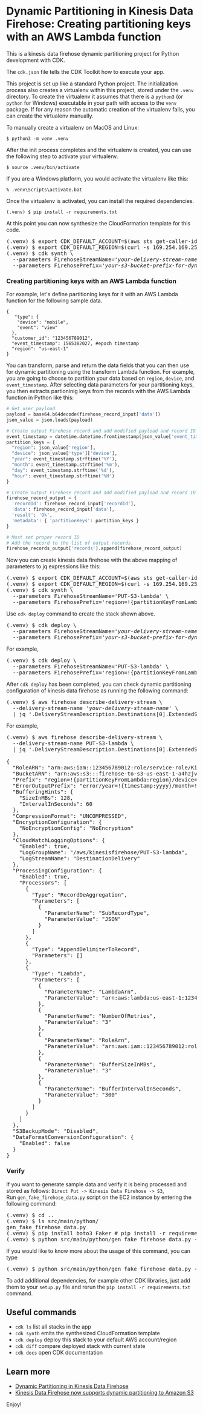 
# Dynamic Partitioning in Kinesis Data Firehose: Creating partitioning keys with an AWS Lambda function

This is a kinesis data firehose dynamic partitioning project for Python development with CDK.

The `cdk.json` file tells the CDK Toolkit how to execute your app.

This project is set up like a standard Python project.  The initialization
process also creates a virtualenv within this project, stored under the `.venv`
directory.  To create the virtualenv it assumes that there is a `python3`
(or `python` for Windows) executable in your path with access to the `venv`
package. If for any reason the automatic creation of the virtualenv fails,
you can create the virtualenv manually.

To manually create a virtualenv on MacOS and Linux:

```
$ python3 -m venv .venv
```

After the init process completes and the virtualenv is created, you can use the following
step to activate your virtualenv.

```
$ source .venv/bin/activate
```

If you are a Windows platform, you would activate the virtualenv like this:

```
% .venv\Scripts\activate.bat
```

Once the virtualenv is activated, you can install the required dependencies.

```
(.venv) $ pip install -r requirements.txt
```

At this point you can now synthesize the CloudFormation template for this code.

<pre>
(.venv) $ export CDK_DEFAULT_ACCOUNT=$(aws sts get-caller-identity --query Account --output text)
(.venv) $ export CDK_DEFAULT_REGION=$(curl -s 169.254.169.254/latest/dynamic/instance-identity/document | jq -r .region)
(.venv) $ cdk synth \
  --parameters FirehoseStreamName=<i>'your-delivery-stream-name'</i> \
  --parameters FirehosePrefix=<i>'your-s3-bucket-prefix-for-dynamic-partitioning'</i>
</pre>

### Creating partitioning keys with an AWS Lambda function

For example, let's define partitioning keys for it with an AWS Lambda function for the following sample data.

```
{  
   "type": {  
    "device": "mobile",  
    "event": "view" 
  },  
  "customer_id": "123456789012",  
  "event_timestamp": 1565382027, #epoch timestamp  
  "region": "us-east-1"  
}
```

You can transform, parse and return the data fields that you can then use for dynamic partitioning using the transform Lambda function.
For example, you are going to choose to partition your data based on `region`, `device`, and `event_timestamp`.
After selecting data parameters for your partitioning keys, you then extracts partioninig keys from the records with the AWS Lambda function in Python like this:

```python
# Get user payload
payload = base64.b64decode(firehose_record_input['data'])
json_value = json.loads(payload)

# Create output Firehose record and add modified payload and record ID to it.
event_timestamp = datetime.datetime.fromtimestamp(json_value['event_timestamp'])
partition_keys = {
  "region": json_value['region'],
  "device": json_value['type']['device'],
  "year": event_timestamp.strftime('%Y'),
  "month": event_timestamp.strftime('%m'),
  "day": event_timestamp.strftime('%d'),
  "hour": event_timestamp.strftime('%H')
}

# Create output Firehose record and add modified payload and record ID to it.
firehose_record_output = {
  'recordId': firehose_record_input['recordId'],
  'data': firehose_record_input['data'],
  'result': 'Ok',
  'metadata': { 'partitionKeys': partition_keys }
}

# Must set proper record ID
# Add the record to the list of output records.
firehose_records_output['records'].append(firehose_record_output)
```

Now you can create kinesis data firehose with the above mapping of parameters to jq expressions like this:

<pre>
(.venv) $ export CDK_DEFAULT_ACCOUNT=$(aws sts get-caller-identity --query Account --output text)
(.venv) $ export CDK_DEFAULT_REGION=$(curl -s 169.254.169.254/latest/dynamic/instance-identity/document | jq -r .region)
(.venv) $ cdk synth \
  --parameters FirehoseStreamName='PUT-S3-lambda' \
  --parameters FirehosePrefix='region=!{partitionKeyFromLambda:region}/device=!{partitionKeyFromLambda:device}/year=!{partitionKeyFromLambda:year}/month=!{partitionKeyFromLambda:month}/day=!{partitionKeyFromLambda:day}/hour=!{partitionKeyFromLambda:hour}/'
</pre>

Use `cdk deploy` command to create the stack shown above.

<pre>
(.venv) $ cdk deploy \
  --parameters FirehoseStreamName=<i>'your-delivery-stream-name'</i> \
  --parameters FirehosePrefix=<i>'your-s3-bucket-prefix-for-dynamic-partitioning'</i>
</pre>

For example,
<pre>
(.venv) $ cdk deploy \
  --parameters FirehoseStreamName='PUT-S3-lambda' \
  --parameters FirehosePrefix='region=!{partitionKeyFromLambda:region}/device=!{partitionKeyFromLambda:device}/year=!{partitionKeyFromLambda:year}/month=!{partitionKeyFromLambda:month}/day=!{partitionKeyFromLambda:day}/hour=!{partitionKeyFromLambda:hour}/'
</pre>

After `cdk deploy` has been completed, you can check dynamic partitioning configuration of kinesis data firehose as running the following command:

<pre>
(.venv) $ aws firehose describe-delivery-stream \
  --delivery-stream-name <i>'your-delivery-stream-name'</i> \
  | jq '.DeliveryStreamDescription.Destinations[0].ExtendedS3DestinationDescription'
</pre>

For example,

<pre>
(.venv) $ aws firehose describe-delivery-stream \
  --delivery-stream-name PUT-S3-lambda \
  | jq '.DeliveryStreamDescription.Destinations[0].ExtendedS3DestinationDescription'

{
  "RoleARN": "arn:aws:iam::123456789012:role/service-role/KinesisFirehoseServiceRole-PUT-S3-lambda-us-east-1",
  "BucketARN": "arn:aws:s3:::firehose-to-s3-us-east-1-a4hzjvb",
  "Prefix": "region=!{partitionKeyFromLambda:region}/device=!{partitionKeyFromLambda:device}/year=!{partitionKeyFromLambda:year}/month=!{partitionKeyFromLambda:month}/day=!{partitionKeyFromLambda:day}/hour=!{partitionKeyFromLambda:hour}/",
  "ErrorOutputPrefix": "error/year=!{timestamp:yyyy}/month=!{timestamp:MM}/day=!{timestamp:dd}/hour=!{timestamp:HH}/!{firehose:error-output-type}",
  "BufferingHints": {
    "SizeInMBs": 128,
    "IntervalInSeconds": 60
  },
  "CompressionFormat": "UNCOMPRESSED",
  "EncryptionConfiguration": {
    "NoEncryptionConfig": "NoEncryption"
  },
  "CloudWatchLoggingOptions": {
    "Enabled": true,
    "LogGroupName": "/aws/kinesisfirehose/PUT-S3-lambda",
    "LogStreamName": "DestinationDelivery"
  },
  "ProcessingConfiguration": {
    "Enabled": true,
    "Processors": [
      {
        "Type": "RecordDeAggregation",
        "Parameters": [
          {
            "ParameterName": "SubRecordType",
            "ParameterValue": "JSON"
          }
        ]
      },
      {
        "Type": "AppendDelimiterToRecord",
        "Parameters": []
      },
      {
        "Type": "Lambda",
        "Parameters": [
          {
            "ParameterName": "LambdaArn",
            "ParameterValue": "arn:aws:lambda:us-east-1:123456789012:function:MetadataExtractor:1"
          },
          {
            "ParameterName": "NumberOfRetries",
            "ParameterValue": "3"
          },
          {
            "ParameterName": "RoleArn",
            "ParameterValue": "arn:aws:iam::123456789012:role/service-role/KinesisFirehoseServiceRole-PUT-S3-lambda-us-east-1"
          },
          {
            "ParameterName": "BufferSizeInMBs",
            "ParameterValue": "3"
          },
          {
            "ParameterName": "BufferIntervalInSeconds",
            "ParameterValue": "300"
          }
        ]
      }
    ]
  },
  "S3BackupMode": "Disabled",
  "DataFormatConversionConfiguration": {
    "Enabled": false
  }
}
</pre>

### Verify

If you want to generate sample data and verify it is being processed and stored as follows: `Direct Put -> Kinesis Data Firehose -> S3`, <br/>
Run `gen_fake_firehose_data.py` script on the EC2 instance by entering the following command:

<pre>
(.venv) $ cd ..
(.venv) $ ls src/main/python/
gen_fake_firehose_data.py
(.venv) $ pip install boto3 Faker # pip install -r requirements.txt
(.venv) $ python src/main/python/gen_fake_firehose_data.py --stream-name <i>'your-delivery-stream-name'</i> --max-count -1
</pre>

If you would like to know more about the usage of this command, you can type

<pre>
(.venv) $ python src/main/python/gen_fake_firehose_data.py --help
</pre>

To add additional dependencies, for example other CDK libraries, just add
them to your `setup.py` file and rerun the `pip install -r requirements.txt`
command.

## Useful commands

 * `cdk ls`          list all stacks in the app
 * `cdk synth`       emits the synthesized CloudFormation template
 * `cdk deploy`      deploy this stack to your default AWS account/region
 * `cdk diff`        compare deployed stack with current state
 * `cdk docs`        open CDK documentation

## Learn more
 * [Dynamic Partitioning in Kinesis Data Firehose](https://docs.aws.amazon.com/firehose/latest/dev/dynamic-partitioning.html)
 * [Kinesis Data Firehose now supports dynamic partitioning to Amazon S3](https://aws.amazon.com/blogs/big-data/kinesis-data-firehose-now-supports-dynamic-partitioning-to-amazon-s3/)


Enjoy!
